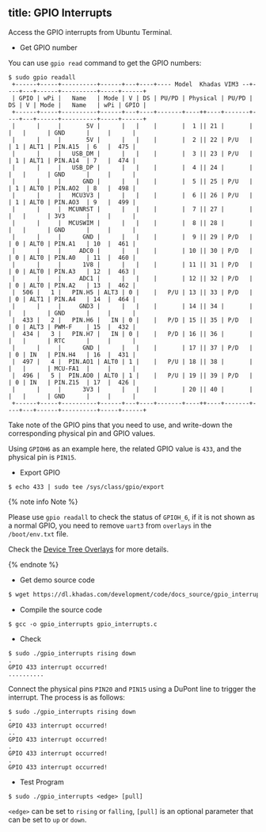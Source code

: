 title: GPIO Interrupts
---

Access the GPIO interrupts from Ubuntu Terminal.

* Get GPIO number

You can use `gpio read` command to get the GPIO numbers:

```
$ sudo gpio readall
 +------+-----+----------+------+---+----+---- Model  Khadas VIM3 --+----+---+------+----------+-----+------+
 | GPIO | wPi |   Name   | Mode | V | DS | PU/PD | Physical | PU/PD | DS | V | Mode |   Name   | wPi | GPIO |
 +------+-----+----------+------+---+----+-------+----++----+-------+----+---+------+----------+-----+------+
 |      |     |       5V |      |   |    |       |  1 || 21 |       |    |   |      | GND      |     |      |
 |      |     |       5V |      |   |    |       |  2 || 22 | P/U   |    | 1 | ALT1 | PIN.A15  | 6   |  475 |
 |      |     |   USB_DM |      |   |    |       |  3 || 23 | P/U   |    | 1 | ALT1 | PIN.A14  | 7   |  474 |
 |      |     |   USB_DP |      |   |    |       |  4 || 24 |       |    |   |      | GND      |     |      |
 |      |     |      GND |      |   |    |       |  5 || 25 | P/U   |    | 1 | ALT0 | PIN.AO2  | 8   |  498 |
 |      |     |   MCU3V3 |      |   |    |       |  6 || 26 | P/U   |    | 1 | ALT0 | PIN.AO3  | 9   |  499 |
 |      |     |  MCUNRST |      |   |    |       |  7 || 27 |       |    |   |      | 3V3      |     |      |
 |      |     |  MCUSWIM |      |   |    |       |  8 || 28 |       |    |   |      | GND      |     |      |
 |      |     |      GND |      |   |    |       |  9 || 29 | P/D   |    | 0 | ALT0 | PIN.A1   | 10  |  461 |
 |      |     |     ADC0 |      |   |    |       | 10 || 30 | P/D   |    | 0 | ALT0 | PIN.A0   | 11  |  460 |
 |      |     |      1V8 |      |   |    |       | 11 || 31 | P/D   |    | 0 | ALT0 | PIN.A3   | 12  |  463 |
 |      |     |     ADC1 |      |   |    |       | 12 || 32 | P/D   |    | 0 | ALT0 | PIN.A2   | 13  |  462 |
 |  506 |   1 |   PIN.H5 | ALT3 | 0 |    |   P/U | 13 || 33 | P/D   |    | 0 | ALT1 | PIN.A4   | 14  |  464 |
 |      |     |     GND3 |      |   |    |       | 14 || 34 |       |    |   |      | GND      |     |      |
 |  433 |   2 |   PIN.H6 |   IN | 0 |    |   P/D | 15 || 35 | P/D   |    | 0 | ALT3 | PWM-F    | 15  |  432 |
 |  434 |   3 |   PIN.H7 |   IN | 0 |    |   P/D | 16 || 36 |       |    |   |      | RTC      |     |      |
 |      |     |      GND |      |   |    |       | 17 || 37 | P/D   |    | 0 | IN   | PIN.H4   | 16  |  431 |
 |  497 |   4 |  PIN.AO1 | ALT0 | 1 |    |   P/U | 18 || 38 |       |    |   |      | MCU-FA1  |     |      |
 |  496 |   5 |  PIN.AO0 | ALT0 | 1 |    |   P/U | 19 || 39 | P/D   |    | 0 | IN   | PIN.Z15  | 17  |  426 |
 |      |     |      3V3 |      |   |    |       | 20 || 40 |       |    |   |      | GND      |     |      |
 +------+-----+----------+------+---+----+-------+----++----+-------+----+---+------+----------+-----+------+
```

Take note of the GPIO pins that you need to use, and write-down the corresponding physical pin and GPIO values. 

Using `GPIOH6` as an example here, the related GPIO value is `433`, and the physical pin is `PIN15`.

* Export GPIO

```
$ echo 433 | sudo tee /sys/class/gpio/export
```

{% note info Note %}

Please use `gpio readall` to check the status of `GPIOH_6`, if it is not shown as a normal GPIO, you need to remove `uart3` from `overlays` in the `/boot/env.txt` file.

Check the [Device Tree Overlays](device_tree_overlay.html) for more details.

{% endnote %}


* Get demo source code

```sh
$ wget https://dl.khadas.com/development/code/docs_source/gpio_interrupts.c
```

* Compile the source code

```
$ gcc -o gpio_interrupts gpio_interrupts.c
```

* Check

```
$ sudo ./gpio_interrupts rising down
.
GPIO 433 interrupt occurred!
..........
```

Connect the physical pins `PIN20` and `PIN15` using a DuPont line to trigger the interrupt. The process is as follows:

```
$ sudo ./gpio_interrupts rising down
.
GPIO 433 interrupt occurred!
..
GPIO 433 interrupt occurred!
.
GPIO 433 interrupt occurred!
.
GPIO 433 interrupt occurred!
```

* Test Program

```
$ sudo ./gpio_interrupts <edge> [pull]
```

`<edge>` can be set to `rising` or `falling`, `[pull]` is an optional parameter that can be set to `up` or `down`.
